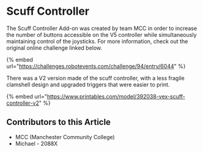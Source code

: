# Scuff Controller

The Scuff Controller Add-on was created by team MCC in order to increase the number of buttons accessible on the V5 controller while simultaneously maintaining control of the joysticks. For more information, check out the original online challenge linked below.

{% embed url="https://challenges.robotevents.com/challenge/94/entry/6044" %}

There was a V2 version made of the scuff controller, with a less fragile clamshell design and upgraded triggers that were easier to print.

{% embed url="https://www.printables.com/model/392038-vex-scuff-controller-v2" %}

## Contributors to this Article

* MCC (Manchester Community College)
* Michael - 2088X

